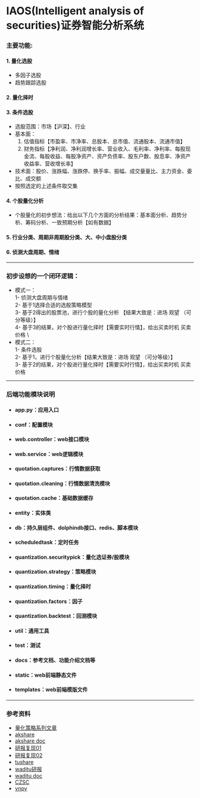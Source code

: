 # IAOS(Intelligent analysis of securities)证券智能分析系统
### 主要功能:

#### 1. 量化选股
- 多因子选股
- 趋势跟踪选股


#### 2. 量化择时


#### 3. 条件选股
- 选股范围：市场【沪深】、行业
- 基本面：
  1. 估值指标【市盈率、市净率、总股本、总市值、流通股本、流通市值】
  2. 财务指标【净利润、净利润增长率、营业收入、毛利率、净利率、每股现金流、每股收益、每股净资产、资产负债率、股东户数、股息率、净资产收益率、营收增长率】
- 技术面：股价、涨跌幅、涨跌停、换手率、振幅、成交量量比、主力资金、委比、成交额
- 按照选定的上述条件取交集


#### 4. 个股量化分析
- 个股量化的初步想法：给出以下几个方面的分析结果：基本面分析、趋势分析、筹码分析、一致预期分析【如有数据】

#### 5. 行业分类、周期非周期股分类、大、中小盘股分类


#### 6. 侦测大盘周期、情绪

---
### 初步设想的一个闭环逻辑：
- 模式一：\
1- 侦测大盘周期与情绪 \
2- 基于1选择合适的选股策略模型 \
3- 基于2得出的股票池，进行个股的量化分析 【结果大致是：进场 观望 （可分等级）】 \
4- 基于3的结果，对个股进行量化择时【需要实时行情】，给出买卖时机 买卖价格 \
- 模式二： \
1- 条件选股 \
2- 基于1，进行个股量化分析【结果大致是：进场 观望 （可分等级）】 \
3- 基于2的结果，对个股进行量化择时【需要实时行情】，给出买卖时机 买卖价格

----

### 后端功能模块说明
- #### app.py：应用入口
- #### conf：配置模块
- #### web.controller：web接口模块
- #### web.service：web逻辑模块
- #### quotation.captures：行情数据获取
- #### quotation.cleaning：行情数据清洗模块
- #### quotation.cache：基础数据缓存
- #### entity：实体类
- #### db：持久层组件、dolphindb接口、redis、脚本模块
- #### scheduledtask：定时任务
- #### quantization.securitypick：量化选证券/股模块
- #### quantization.strategy：策略模块
- #### quantization.timing：量化择时
- #### quantization.factors：因子
- #### quantization.backtest：回测模块
- #### util：通用工具
- #### test：测试
- #### docs：参考文档、功能介绍文档等
- #### static：web前端静态文件
- #### templates：web前端模版文件

--- 
### 参考资料
- [量化策略系列文章](https://blog.csdn.net/weixin_35757704/category_12162608.html)
- [akshare](https://gitcode.net/mirrors/akfamily/akshare/-/tree/master/docs)
- [akshare doc](https://www.akshare.xyz/demo.html)
- [研报复现01](https://blog.csdn.net/weixin_43915798/category_10971751.html)
- [研报复现02](https://blog.csdn.net/weixin_42219751/category_9059115.html)
- [tushare](https://www.tushare.pro/)
- [waditu研报](https://waditu.com/#/search/report)
- [waditu doc](https://github.com/waditu)
- [CZSC](https://s0cqcxuy3p.feishu.cn/wiki/wikcnNgfYsvULhW8SC5rd1t97Pb?create_from=create_doc_to_wiki)
- [vnpy](https://github.com/vnpy/vnpy)
